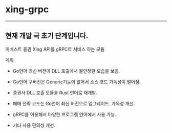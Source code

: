 # xing-grpc

------------------------------------
 현재 개발 극 초기 단계입니다.
------------------------------------

이베스트 증권 Xing API를 gRPC로 서비스 하는 모듈

계획
- Go언어 최신 버전이 DLL 호출에서 불안정한 모습을 보임.
- Go언어 구버전은 Generic기능이 없어서 소스 코드 가독성이 떨어짐.
  
- 증권사 DLL 호출 모듈을 Rust 언어로 재개발.
- 매매 전략 코드는 Go언어 최신 버전으로 업그레이드. 가독성 개선.

- gRPC를 이용해서 다양한 프로그램 언어에서 사용 가능..
- 기타 사용 편의성 개선.

